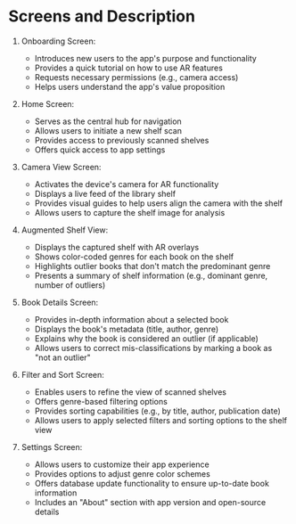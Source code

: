 # Screens and Description

1. Onboarding Screen:
    - Introduces new users to the app's purpose and functionality
    - Provides a quick tutorial on how to use AR features
    - Requests necessary permissions (e.g., camera access)
    - Helps users understand the app's value proposition

2. Home Screen:
    - Serves as the central hub for navigation
    - Allows users to initiate a new shelf scan
    - Provides access to previously scanned shelves
    - Offers quick access to app settings

3. Camera View Screen:
    - Activates the device's camera for AR functionality
    - Displays a live feed of the library shelf
    - Provides visual guides to help users align the camera with the shelf
    - Allows users to capture the shelf image for analysis

4. Augmented Shelf View:
    - Displays the captured shelf with AR overlays
    - Shows color-coded genres for each book on the shelf
    - Highlights outlier books that don't match the predominant genre
    - Presents a summary of shelf information (e.g., dominant genre, number of outliers)

5. Book Details Screen:
    - Provides in-depth information about a selected book
    - Displays the book's metadata (title, author, genre)
    - Explains why the book is considered an outlier (if applicable)
    - Allows users to correct mis-classifications by marking a book as "not an outlier"

6. Filter and Sort Screen:
    - Enables users to refine the view of scanned shelves
    - Offers genre-based filtering options
    - Provides sorting capabilities (e.g., by title, author, publication date)
    - Allows users to apply selected filters and sorting options to the shelf view

7. Settings Screen:
    - Allows users to customize their app experience
    - Provides options to adjust genre color schemes
    - Offers database update functionality to ensure up-to-date book information
    - Includes an "About" section with app version and open-source details
